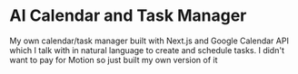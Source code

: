 # AI Calendar and Task Manager

My own calendar/task manager built with Next.js and Google Calendar API which I talk with in natural language to create and schedule tasks. I didn't want to pay for Motion so just built my own version of it
